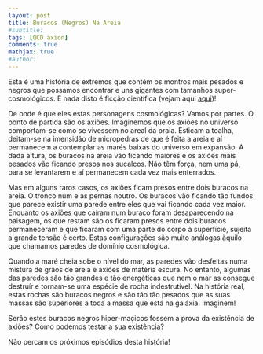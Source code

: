```yaml
---
layout: post
title: Buracos (Negros) Na Areia
#subtitle: 
tags: [QCD axion]
comments: true
mathjax: true
#author: 
---
```




Esta é uma história de extremos que contém os montros mais pesados e negros que possamos encontrar e uns
gigantes com tamanhos super-cosmológicos. E nada disto é ficção científica (vejam aqui [aqui](https://arxiv.org/pdf/2504.07890))! 

De onde é que eles estas personagens cosmológicas? Vamos por partes. O ponto de partida são os axiões. Imaginemos que
os axiões no universo comportam-se como se vivessem no areal da praia. Esticam a toalha, deitam-se na imensidão de
micropedras de que é feita a areia e aí permanecem a contemplar as marés baixas do universo em expansão.
A dada altura, os buracos na areia vão ficando maiores e os axiões mais pesados vão ficando presos nos sucalcos.
Não têm força, nem uma pá, para se levantarem e aí permanecem cada vez mais enterrados.

Mas em alguns raros casos, os axiões ficam presos entre dois buracos na areia. O tronco num e as pernas noutro. 
Os buracos vão ficando tão fundos que parece existir uma parede entre eles que vai ficando cada vez maior.
Enquanto os axiões que caíram num buraco foram desaparecendo na paisagem, os que restam são os ficaram presos 
entre dois buracos permaneceram e que ficaram com uma parte do corpo à superfície, sujeita a grande tensão é certo. 
Estas configurações são muito análogas àquilo que chamamos paredes de domínio cosmológica.

Quando a maré cheia sobe o nível do mar, as paredes vão desfeitas numa mistura de grãos de areia e axiões de matéria
escura. No entanto, algumas das paredes são tão grandes e tão energéticas que nem o mar as consegue destruír e 
tornam-se uma espécie de rocha indestrutível. Na história real, estas rochas são buracos negros e são tão tão pesados
que as suas massas são superiores a toda a massa que está na galáxia. Imaginem!

Serão estes buracos negros hiper-maçicos fossem a prova da existência de axiões? 
Como podemos testar a sua existência?

Não percam os próximos episódios desta história!

